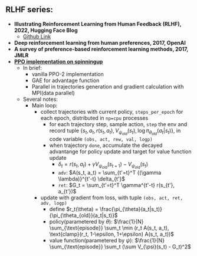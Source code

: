 
## RLHF series:
- **Illustrating Reinforcement Learning from Human Feedback (RLHF), 2022, Hugging Face Blog**
   - [Github Link](https://github.com/huggingface/blog/blob/main/rlhf.md)
- **Deep reinforcement learning from human preferences, 2017, OpenAI**
- **A survey of preference-based reinforcement learning methods, 2017, JMLR**
- **[PPO implementation on spinningup](https://github.com/openai/spinningup/tree/master/spinup/algos/pytorch/ppo)**
   - In brief: 
      - vanilla PPO-2 implementation
      - GAE for advantage function
      - Parallel in trajectories generation and gradient calculation with MPI(data parallel)
   - Several notes:
      - Main loop: 
         - collect trajectories with current policy, `steps_per_epoch` for each epoch, distributed in `np=cpu` processes
            - for each trajectory step, sample action, `step` the env and record tuple $\{s_t, a_t, r(s_t, a_t), V_{\psi_{old}}(s_t), \log \pi_{\theta_{old}}(a_t|s_t)\}$, in code variable `(obs, act, rew, val, logp)`
            - when trajectory `done`, accumulate the decayed advantange for policy update and target for value function update
               - $\delta_t = r(s_t, a_t) + \gamma V_{\psi_{old}}(s_{t+1}) - V_{\psi_{old}}(s_t)$
               - `adv`: $A(s_t, a_t) = \sum_{t'=t}^T {(\gamma \lambda)}^{t'-t} \delta_{t'}$
               - `ret`: $G_t = \sum_{t'=t}^T \gamma^{t'-t} r(s_{t'}, a_{t'})$
         - update with gradient from loss, with tuple `(obs, act, ret, adv, logp)`
            - define $r_t(\theta) = \frac{\pi_{\theta}(a_t|s_t)}{\pi_{\theta_{old}}(a_t|s_t)}$
            - policy(parametered by $\theta$): $\frac{1}{N} \sum_{\text{episode}} \sum_t \min (r_t A(s_t, a_t), \text{clamp}(r_t, 1-\epsilon, 1+\epsilon) A(s_t, a_t))$
            - value function(parametered by $\psi$): $\frac{1}{N} \sum_{\text{episode}} \sum_t (\sum V_{\psi}(s_t) - G_t)^2$
         